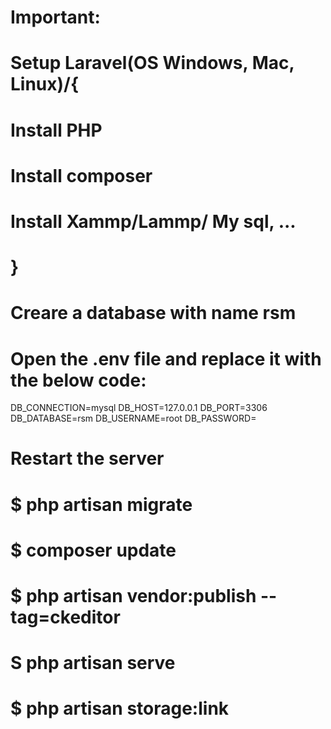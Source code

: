 # Important:
# Setup Laravel(OS Windows, Mac, Linux)/{
#   Install PHP
#   Install composer
#   Install Xammp/Lammp/ My sql, ...
#   }
# Creare a database with name rsm
# Open the .env file and replace it with the below code:
  DB_CONNECTION=mysql
  DB_HOST=127.0.0.1
  DB_PORT=3306
  DB_DATABASE=rsm
  DB_USERNAME=root
  DB_PASSWORD=
# Restart the server
# $ php artisan migrate
# $ composer update
# $ php artisan vendor:publish --tag=ckeditor
# S php artisan serve
# $ php artisan storage:link
